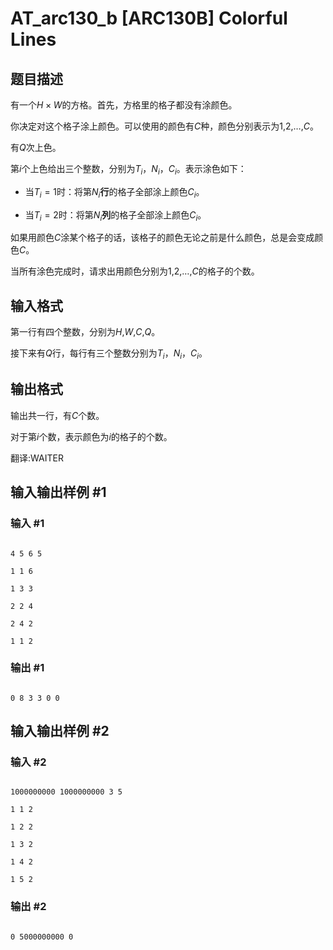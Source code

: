 # AT_arc130_b [ARC130B] Colorful Lines

## 题目描述

有一个$H×W$的方格。首先，方格里的格子都没有涂颜色。

你决定对这个格子涂上颜色。可以使用的颜色有$C$种，颜色分别表示为$1$,$2$,$…$,$C$。

有$Q$次上色。

第$i$个上色给出三个整数，分别为$T_{i}$，$N_{i}$，$C_{i}$。表示涂色如下：

- 当$T_{i}=1$时：将第$N_{i}$**行**的格子全部涂上颜色$C_{i}$。
- 当$T_{i}=2$时：将第$N_{i}$**列**的格子全部涂上颜色$C_{i}$。

如果用颜色$C$涂某个格子的话，该格子的颜色无论之前是什么颜色，总是会变成颜色$C$。

当所有涂色完成时，请求出用颜色分别为$1$,$2$,$…$,$C$的格子的个数。

## 输入格式

第一行有四个整数，分别为$H$,$W$,$C$,$Q$。

接下来有$Q$行，每行有三个整数分别为$T_{i}$，$N_{i}$，$C_{i}$。

## 输出格式

输出共一行，有$C$个数。

对于第$i$个数，表示颜色为$i$的格子的个数。

翻译:WAITER

## 输入输出样例 #1

### 输入 #1

```
4 5 6 5
1 1 6
1 3 3
2 2 4
2 4 2
1 1 2
```

### 输出 #1

```
0 8 3 3 0 0
```

## 输入输出样例 #2

### 输入 #2

```
1000000000 1000000000 3 5
1 1 2
1 2 2
1 3 2
1 4 2
1 5 2
```

### 输出 #2

```
0 5000000000 0
```